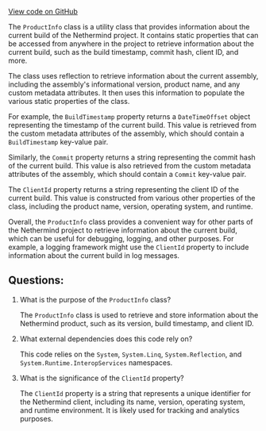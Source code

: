 [View code on GitHub](https://github.com/NethermindEth/nethermind/src/Nethermind/Nethermind.Core/ProductInfo.cs)

The `ProductInfo` class is a utility class that provides information about the current build of the Nethermind project. It contains static properties that can be accessed from anywhere in the project to retrieve information about the current build, such as the build timestamp, commit hash, client ID, and more.

The class uses reflection to retrieve information about the current assembly, including the assembly's informational version, product name, and any custom metadata attributes. It then uses this information to populate the various static properties of the class.

For example, the `BuildTimestamp` property returns a `DateTimeOffset` object representing the timestamp of the current build. This value is retrieved from the custom metadata attributes of the assembly, which should contain a `BuildTimestamp` key-value pair.

Similarly, the `Commit` property returns a string representing the commit hash of the current build. This value is also retrieved from the custom metadata attributes of the assembly, which should contain a `Commit` key-value pair.

The `ClientId` property returns a string representing the client ID of the current build. This value is constructed from various other properties of the class, including the product name, version, operating system, and runtime.

Overall, the `ProductInfo` class provides a convenient way for other parts of the Nethermind project to retrieve information about the current build, which can be useful for debugging, logging, and other purposes. For example, a logging framework might use the `ClientId` property to include information about the current build in log messages.
## Questions: 
 1. What is the purpose of the `ProductInfo` class?
    
    The `ProductInfo` class is used to retrieve and store information about the Nethermind product, such as its version, build timestamp, and client ID.

2. What external dependencies does this code rely on?
    
    This code relies on the `System`, `System.Linq`, `System.Reflection`, and `System.Runtime.InteropServices` namespaces.

3. What is the significance of the `ClientId` property?
    
    The `ClientId` property is a string that represents a unique identifier for the Nethermind client, including its name, version, operating system, and runtime environment. It is likely used for tracking and analytics purposes.